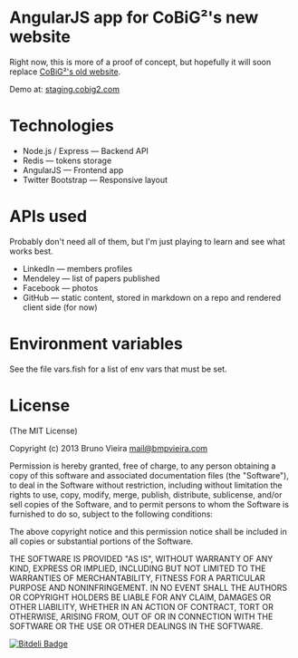 AngularJS app for CoBiG²'s new website
======================================
Right now, this is more of a proof of concept, but hopefully it will soon replace [CoBiG²'s old website](http://cobig2.fc.ul.pt).

Demo at: [staging.cobig2.com](http://staging.cobig2.com/?unlock=true)

Technologies
============
* Node.js / Express — Backend API
* Redis — tokens storage
* AngularJS — Frontend app
* Twitter Bootstrap — Responsive layout

APIs used
=========
Probably don't need all of them, but I'm just playing to learn and see what works best.

* LinkedIn — members profiles
* Mendeley — list of papers published
* Facebook — photos
* GitHub — static content, stored in markdown on a repo and rendered client side (for now)

Environment variables
=====================
See the file vars.fish for a list of env vars that must be set.

License
=======
(The MIT License)

Copyright (c) 2013 Bruno Vieira <mail@bmpvieira.com>

Permission is hereby granted, free of charge, to any person obtaining a copy of this software and associated documentation files (the "Software"), to deal in the Software without restriction, including without limitation the rights to use, copy, modify, merge, publish, distribute, sublicense, and/or sell copies of the Software, and to permit persons to whom the Software is furnished to do so, subject to the following conditions:

The above copyright notice and this permission notice shall be included in all copies or substantial portions of the Software.

THE SOFTWARE IS PROVIDED "AS IS", WITHOUT WARRANTY OF ANY KIND, EXPRESS OR IMPLIED, INCLUDING BUT NOT LIMITED TO THE WARRANTIES OF MERCHANTABILITY, FITNESS FOR A PARTICULAR PURPOSE AND NONINFRINGEMENT. IN NO EVENT SHALL THE AUTHORS OR COPYRIGHT HOLDERS BE LIABLE FOR ANY CLAIM, DAMAGES OR OTHER LIABILITY, WHETHER IN AN ACTION OF CONTRACT, TORT OR OTHERWISE, ARISING FROM, OUT OF OR IN CONNECTION WITH THE SOFTWARE OR THE USE OR OTHER DEALINGS IN THE SOFTWARE.


[![Bitdeli Badge](https://d2weczhvl823v0.cloudfront.net/bmpvieira/cobig2/trend.png)](https://bitdeli.com/free "Bitdeli Badge")

